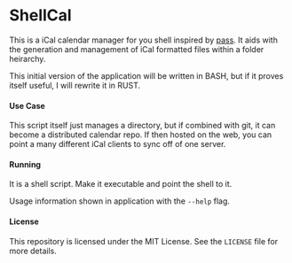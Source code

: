 # ShellCal

This is a iCal calendar manager for you shell inspired by [pass](https://www.passwordstore.org/). It aids with the generation and management of iCal formatted files within a folder heirarchy.

This initial version of the application will be written in BASH, but if it proves itself useful, I will rewrite it in RUST.

#### Use Case

This script itself just manages a directory, but if combined with git, it can become a distributed calendar repo. If then hosted on the web, you can point a many different iCal clients to sync off of one server.

#### Running

It is a shell script. Make it executable and point the shell to it.

Usage information shown in application with the `--help` flag.

#### License

This repository is licensed under the MIT License. See the `LICENSE` file for more details.
